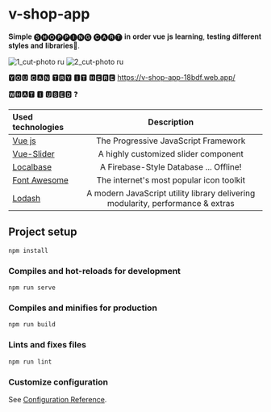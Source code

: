 # v-shop-app
𝐒𝐢𝐦𝐩𝐥𝐞 🅢🅗🅞🅟🅟🅘🅝🅖 🅒🅐🅡🅣 𝐢𝐧 𝐨𝐫𝐝𝐞𝐫 𝐯𝐮𝐞 𝐣𝐬 𝐥𝐞𝐚𝐫𝐧𝐢𝐧𝐠, 𝐭𝐞𝐬𝐭𝐢𝐧𝐠 𝐝𝐢𝐟𝐟𝐞𝐫𝐞𝐧𝐭 𝐬𝐭𝐲𝐥𝐞𝐬 𝐚𝐧𝐝 𝐥𝐢𝐛𝐫𝐚𝐫𝐢𝐞𝐬🌈.

![1_cut-photo ru](https://user-images.githubusercontent.com/56195913/95024033-38503980-0689-11eb-9205-bc5b14edd786.png)
![2_cut-photo ru](https://user-images.githubusercontent.com/56195913/95024035-3dad8400-0689-11eb-8709-f9924965f3f0.png)


🆈🅾🆄 🅲🅰🅽 🆃🆁🆈 🅸🆃 🅷🅴🆁🅴  https://v-shop-app-18bdf.web.app/


🆆🅷🅰🆃 🅸 🆄🆂🅴🅳 ❓

Used technologies | Description |
:---|:-------------:
[Vue js](https://ru.vuejs.org) | The Progressive JavaScript Framework
[Vue-Slider](https://nightcatsama.github.io/vue-slider-component/#/) | A highly customized slider component
[Localbase](https://github.com/dannyconnell/localbase) | A Firebase-Style Database ... Offline!
[Font Awesome](https://fontawesome.com/) | The internet's most popular icon toolkit
[Lodash](https://lodash.com/) | A modern JavaScript utility library delivering modularity, performance & extras

## Project setup
```
npm install
```

### Compiles and hot-reloads for development
```
npm run serve
```

### Compiles and minifies for production
```
npm run build
```

### Lints and fixes files
```
npm run lint
```

### Customize configuration
See [Configuration Reference](https://cli.vuejs.org/config/).
